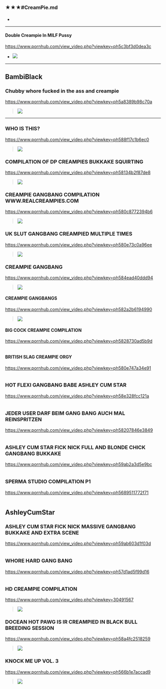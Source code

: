 ### ★★★#CreamPie.md
#### 

- ![]()
---
#### Double Creampie In MILF Pussy
https://www.pornhub.com/view_video.php?viewkey=ph5c3bf3d0dea3c
- ![](https://ci.phncdn.com/videos/201901/14/201664011/original/(m=q-PS5JUbeafTGgaaaa)(mh=dXPui_GaEzTqdbDY)0.jpg)
---
## BambiBlack
### Chubby whore fucked in the ass and creampie
https://www.pornhub.com/view_video.php?viewkey=ph5a8389b98c70a
>![](https://ci.phncdn.com/videos/201802/14/154579472/original/(m=ecuKGgaaaa)(mh=SHh2Le9GrXwv2YPv)6.jpg)
---
### WHO IS THIS?
https://www.pornhub.com/view_video.php?viewkey=ph588f17c1b6ec0
>![](https://ci.phncdn.com/videos/201701/30/104187892/original/(m=ecuKGgaaaa)(mh=3ie2MUkkYfWUo2cn)2.jpg)
### COMPILATION OF DP CREAMPIES BUKKAKE SQUIRTING
https://www.pornhub.com/view_video.php?viewkey=ph58134b2f87de8
>![](https://ci.phncdn.com/videos/201610/28/94346211/original/(m=ecuKGgaaaa)(mh=l8PD1GfIHeZoMFLS)12.jpg)
### CREAMPIE GANGBANG COMPILATION WWW.REALCREAMPIES.COM
https://www.pornhub.com/view_video.php?viewkey=ph580c8772394b6
>![](https://bi.phncdn.com/videos/201610/23/93825101/original/(m=ecuKGgaaaa)(mh=fNDQewCBU1zfx2t2)3.jpg)
### UK SLUT GANGBANG CREAMPIED MULTIPLE TIMES
https://www.pornhub.com/view_video.php?viewkey=ph580e73c0a96ee
>![](https://ci.phncdn.com/videos/201610/24/93991831/original/(m=ecuKGgaaaa)(mh=74B_QnyXBZ9b3bVO)4.jpg)
### CREAMPIE GANGBANG
https://www.pornhub.com/view_video.php?viewkey=ph584ead40ddd94
>![](https://bi.phncdn.com/videos/201612/12/98842962/original/(m=ecuKGgaaaa)(mh=35MTrVm_sse-TtxM)8.jpg)
#### CREAMPIE GANGBANGS
https://www.pornhub.com/view_video.php?viewkey=ph582a2b6194990
>![](https://bi.phncdn.com/videos/201611/14/96139391/original/(m=ecuKGgaaaa)(mh=9PMb1MKwi8SyUTGN)13.jpg)
#### BIG COCK CREAMPIE COMPILATION
https://www.pornhub.com/view_video.php?viewkey=ph5828730ad5b9d
>![]()
#### BRITISH SLAG CREAMPIE ORGY
https://www.pornhub.com/view_video.php?viewkey=ph580e747a34e91
>![]()
### HOT FLEXI GANGBANG BABE ASHLEY CUM STAR
https://www.pornhub.com/view_video.php?viewkey=ph58e328fcc121a
>![]()
### JEDER USER DARF BEIM GANG BANG AUCH MAL REINSPRITZEN
https://www.pornhub.com/view_video.php?viewkey=ph58207846e3849
>![]()
### ASHLEY CUM STAR FICK NICK FULL AND BLONDE CHICK GANGBANG BUKKAKE
https://www.pornhub.com/view_video.php?viewkey=ph59ab2a3d5e9bc
>![]()
### SPERMA STUDIO COMPILATION P1
https://www.pornhub.com/view_video.php?viewkey=ph5689511772f71
>![]()
## AshleyCumStar
### ASHLEY CUM STAR FICK NICK MASSIVE GANGBANG BUKKAKE AND EXTRA SCENE
https://www.pornhub.com/view_video.php?viewkey=ph59ab603d1f03d
>![]()
### WHORE HARD GANG BANG
https://www.pornhub.com/view_video.php?viewkey=ph57d1ad5f99d16
>![]()
### HD CREAMPIE COMPILATION
https://www.pornhub.com/view_video.php?viewkey=30491567
>![](https://ci.phncdn.com/videos/201502/14/38970321/original/(m=ecuKGgaaaa)(mh=MS0xSiJf3umoxvkG)9.jpg)
### DOCEAN HOT PAWG IS IR CREAMPIED IN BLACK BULL BREEDING SESSION
https://www.pornhub.com/view_video.php?viewkey=ph58a4fc2518259
>![](https://ci.phncdn.com/videos/201702/16/106297892/original/(m=ecuKGgaaaa)(mh=FNludn0NvaEDbkHJ)9.jpg)
### KNOCK ME UP VOL. 3
https://www.pornhub.com/view_video.php?viewkey=ph566b1e7accad9
>![](https://ci.phncdn.com/videos/201512/11/63586781/original/(m=ecuKGgaaaa)(mh=AE9dEOf5scMsflZi)2.jpg)
